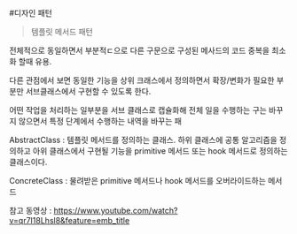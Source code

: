 #디자인 패턴

>템플릿 메서드 패턴

전체적으로 동일하면서 부분적ㄷ으로 다른 구문으로 구성된 메사드의 코드 중복을 최소화 할때 유용. 

다른 관점에서 보면 동일한 기능을 상위 크래스에서 정의하면서 확장/변화가 필요한 부분만 서브클래스에서 구현할 수 있도록 한다.

어떤 작업을 처리하는 일부분을 서브 클래스로 캡슐화해 전체 일을 수행하는 구는 바꾸지 않으면서 특정 단계에서 수행하는 내역을 바꾸는 패

AbstractClass : 템플릿 메서드를 정의하는 클래스. 하위 클래스에 공통 알고리즘을 정의하고 아위 클래스에서 구현될 기능을 primitive 메서드 또는 hook 메서드로 정의하는 클래스이다.

ConcreteClass : 물려받은 primitive 메서드나 hook 메서드를 오버라이드하는 메서드

 
참고 동영상 : https://www.youtube.com/watch?v=qr7I18Lhsl8&feature=emb_title